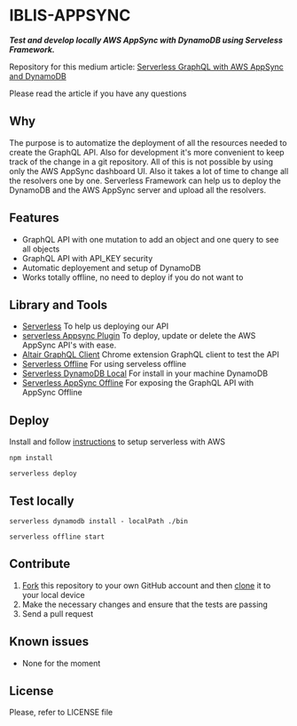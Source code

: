 # IBLIS-APPSYNC

_**Test and develop locally AWS AppSync with DynamoDB using Serveless Framework.**_

Repository for this medium article: [Serverless GraphQL with AWS AppSync and DynamoDB](https://medium.com/@vdelacou/serverless-graphql-with-aws-appsync-and-dynamodb-3dcbe29f026e)

Please read the article if you have any questions

## Why

The purpose is to automatize the deployment of all the resources needed to create the GraphQL API. Also for development it's more convenient to keep track of the change in a git repository. All of this is not possible by using only the AWS AppSync dashboard UI. Also it takes a lot of time to change all the resolvers one by one. Serverless Framework can help us to deploy the DynamoDB and the AWS AppSync server and upload all the resolvers.


## Features

* GraphQL API with one mutation to add an object and one query to see all objects
* GraphQL API with API_KEY security
* Automatic deployement and setup of DynamoDB
* Works totally offline, no need to deploy if you do not want to

## Library and Tools

* [Serverless](https://serverless.com/) To help us deploying our API
* [serverless Appsync Plugin](https://github.com/sid88in/serverless-appsync-plugin) To deploy, update or delete the AWS AppSync API's with ease.
* [Altair GraphQL Client](https://chrome.google.com/webstore/detail/altair-graphql-client/flnheeellpciglgpaodhkhmapeljopja) Chrome extension GraphQL client to test the API
* [Serverless Offline](https://github.com/dherault/serverless-offline) For using serveless offline
* [Serverless DynamoDB Local](https://github.com/99xt/serverless-dynamodb-local) For install in your machine DynamoDB
* [Serverless AppSync Offline](https://github.com/aheissenberger/serverless-appsync-offline) For exposing the GraphQL API with AppSync Offline


## Deploy

Install and follow [instructions](https://serverless.com/framework/docs/providers/aws/guide/installation/) to setup serverless with AWS

`npm install`

`serverless deploy`

## Test locally

`serverless dynamodb install - localPath ./bin`

`serverless offline start`


## Contribute

1.  [Fork](https://help.github.com/articles/fork-a-repo/) this repository to your own GitHub account and then [clone](https://help.github.com/articles/cloning-a-repository/) it to your local device
2.  Make the necessary changes and ensure that the tests are passing
3.  Send a pull request


## Known issues

* None for the moment


## License

Please, refer to LICENSE file
